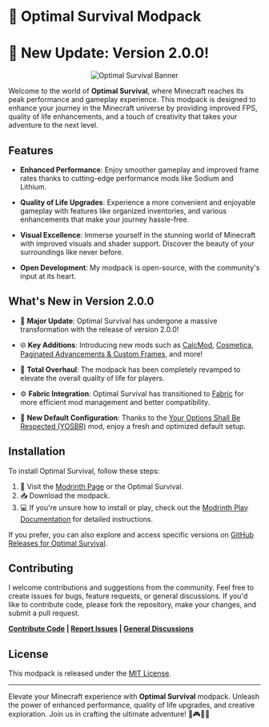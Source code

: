 # 🚀 Optimal Survival Modpack
# 🌟 New Update: Version 2.0.0!
<p align="center">
  <img src="https://i.imgur.com/Cbs9ixz.png" alt="Optimal Survival Banner">
</p>

Welcome to the world of **Optimal Survival**, where Minecraft reaches its peak performance and gameplay experience. This modpack is designed to enhance your journey in the Minecraft universe by providing improved FPS, quality of life enhancements, and a touch of creativity that takes your adventure to the next level.

## Features

- **Enhanced Performance**: Enjoy smoother gameplay and improved frame rates thanks to cutting-edge performance mods like Sodium and Lithium.

- **Quality of Life Upgrades**: Experience a more convenient and enjoyable gameplay with features like organized inventories, and various enhancements that make your journey hassle-free.

- **Visual Excellence**: Immerse yourself in the stunning world of Minecraft with improved visuals and shader support. Discover the beauty of your surroundings like never before.

- **Open Development**: My modpack is open-source, with the community's input at its heart.

## What's New in Version 2.0.0

- 🔄 **Major Update**: Optimal Survival has undergone a massive transformation with the release of version 2.0.0!
  
- 🌐 **Key Additions**: Introducing new mods such as [CalcMod](https://modrinth.com/mod/calcmod), [Cosmetica](https://modrinth.com/mod/cosmetica), [Paginated Advancements & Custom Frames](https://modrinth.com/mod/paginatedadvancements), and more!

- 🚀 **Total Overhaul**: The modpack has been completely revamped to elevate the overall quality of life for players.

- ⚙️ **Fabric Integration**: Optimal Survival has transitioned to [Fabric](https://fabricmc.net/) for more efficient mod management and better compatibility.

- 🌈 **New Default Configuration**: Thanks to the [Your Options Shall Be Respected (YOSBR)](https://modrinth.com/mod/yosbr) mod, enjoy a fresh and optimized default setup.

## Installation

To install Optimal Survival, follow these steps:

1. 🚀 Visit the [Modrinth Page](https://modrinth.com/modpack/optimal-survival) or the Optimal Survival.
2. 📥 Download the modpack.
3. 💻 If you're unsure how to install or play, check out the [Modrinth Play Documentation](https://docs.modrinth.com/modpacks/play) for detailed instructions.

If you prefer, you can also explore and access specific versions on [GitHub Releases for Optimal Survival](link_to_github_releases).

## Contributing

I welcome contributions and suggestions from the community. Feel free to create issues for bugs, feature requests, or general discussions. If you'd like to contribute code, please fork the repository, make your changes, and submit a pull request.

**[Contribute Code](https://github.com/Cacahouetes/Optimal-Survival/pulls) | [Report Issues](https://github.com/Cacahouetes/Optimal-Survival/issues) | [General Discussions](https://github.com/Cacahouetes/Optimal-Survival/discussions/1)**

## License

This modpack is released under the [MIT License](https://github.com/Cacahouetes/Optimal-Survival/blob/main/LICENSE).

---

Elevate your Minecraft experience with **Optimal Survival** modpack. Unleash the power of enhanced performance, quality of life upgrades, and creative exploration. Join us in crafting the ultimate adventure! 🌟🎮🚀🌈
